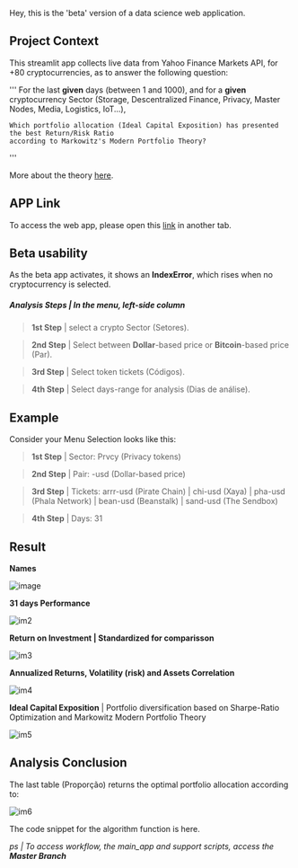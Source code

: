 Hey, this is the 'beta' version of a data science web application.

## **Project Context**

This streamlit app collects live data from Yahoo Finance Markets API, for +80 cryptocurrencies, 
as to answer the following question:

''' 
    For the last **given** days (between 1 and 1000), 
    and for a **given** cryptocurrency Sector (Storage, Descentralized Finance, Privacy, Master Nodes, Media, Logistics, IoT...),
    
    Which portfolio allocation (Ideal Capital Exposition) has presented the best Return/Risk Ratio 
    according to Markowitz's Modern Portfolio Theory?
'''

More about the theory [here](https://www.investopedia.com/terms/s/sharperatio.asp#:~:text=The%20Sharpe%20ratio%20was%20developed,of%20volatility%20or%20total%20risk.).

## **APP Link** 
To access the web app, please open this [link](https://bit.ly/criptoport) in another tab.

## **Beta usability**
As the beta app activates, it shows an **IndexError**, which rises when no cryptocurrency is selected. 

##### **Analysis Steps** | In the menu, left-side column

> **1st Step** | select a crypto Sector (Setores).

> **2nd Step** | Select between **Dollar**-based price or **Bitcoin**-based price (Par).

> **3rd Step** | Select token tickets (Códigos).

> **4th Step** | Select days-range for analysis (Dias de análise).

## **Example** 
Consider your Menu Selection looks like this:

> **1st Step** | Sector: Prvcy (Privacy tokens)

> **2nd Step** | Pair: -usd (Dollar-based price)

> **3rd Step** | Tickets: arrr-usd (Pirate Chain) | chi-usd (Xaya) | pha-usd (Phala Network) | bean-usd (Beanstalk) | sand-usd (The Sendbox) 

> **4th Step** | Days: 31 

## **Result** 
**Names** 

![image](https://user-images.githubusercontent.com/52026781/162519077-990f9a21-991b-49f8-b1ca-0525012d2ca2.png)

**31 days Performance**

![im2](https://user-images.githubusercontent.com/52026781/162516686-161fe1fc-a135-4307-bc79-34849f305d43.png)

**Return on Investment | Standardized for comparisson**

![im3](https://user-images.githubusercontent.com/52026781/162516893-9e523c2b-082e-43b9-9970-8fbfe4602b18.png)

**Annualized Returns, Volatility (risk) and Assets Correlation**

![im4](https://user-images.githubusercontent.com/52026781/162517549-9945555f-1278-4126-b250-78c92e557931.png)

**Ideal Capital Exposition** | Portfolio diversification based on Sharpe-Ratio Optimization and Markowitz Modern Portfolio Theory

![im5](https://user-images.githubusercontent.com/52026781/162517759-eda21dd0-e268-451c-85c7-6657ed1620c7.png)

## **Analysis Conclusion** 
The last table (Proporção) returns the optimal portfolio allocation according to:

![im6](https://user-images.githubusercontent.com/52026781/162525526-175adb33-705d-49ea-bc12-7ed67ff92042.png)

The code snippet for the algorithm function is here.


*ps | To access workflow, the main_app and support scripts, access the **Master Branch*** 
